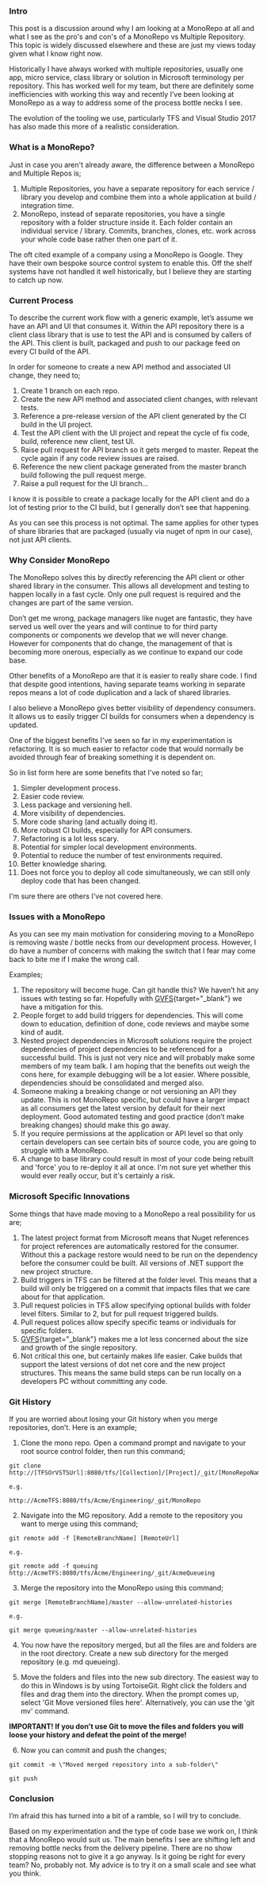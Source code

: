 ### Intro

This post is a discussion around why I am looking at a MonoRepo at all and what I see as the pro's and con's of a MonoRepo vs Multiple Repository. This topic is widely discussed elsewhere and these are just my views today given what I know right now.

Historically I have always worked with multiple repositories, usually one app, micro service, class library or solution in Microsoft terminology per repository. This has worked well for my team, but there are definitely some inefficiencies with working this way and recently I’ve been looking at MonoRepo as a way to address some of the process bottle necks I see.

The evolution of the tooling we use, particularly TFS and Visual Studio 2017 has also made this more of a realistic consideration.

### What is a MonoRepo?

Just in case you aren't already aware, the difference between a MonoRepo and Multiple Repos is;

1. Multiple Repositories, you have a separate repository for each service / library you develop and combine them into a whole application at build / integration time.
2. MonoRepo, instead of separate repositories, you have a single repository with a folder structure inside it. Each folder contain an individual service / library. Commits, branches, clones, etc. work across your whole code base rather then one part of it.

The oft cited example of a company using a MonoRepo is Google. They have their own bespoke source control system to enable this. Off the shelf systems have not handled it well historically, but I believe they are starting to catch up now.

### Current Process

To describe the current work flow with a generic example, let’s assume we have an API and UI that consumes it. Within the API repository there is a client class library that is use to test the API and is consumed by callers of the API. This client is built, packaged and push to our package feed on every CI build of the API.

In order for someone to create a new API method and associated UI change, they need to;

1. Create 1 branch on each repo.
2. Create the new API method and associated client changes, with relevant tests.
3. Reference a pre-release version of the API client generated by the CI build in the UI project.
4. Test the API client with the UI project and repeat the cycle of fix code, build, reference new client, test UI.
5. Raise pull request for API branch so it gets merged to master. Repeat the cycle again if any code review issues are raised.
6. Reference the new client package generated from the master branch build following the pull request merge.
7. Raise a pull request for the UI branch...

I know it is possible to create a package locally for the API client and do a lot of testing prior to the CI build, but I generally don’t see that happening.

As you can see this process is not optimal. The same applies for other types of share libraries that are packaged (usually via nuget of npm in our case), not just API clients.

### Why Consider MonoRepo

The MonoRepo solves this by directly referencing the API client or other shared library in the consumer. This allows all development and testing to happen locally in a fast cycle. Only one pull request is required and the changes are part of the same version.

Don’t get me wrong, package managers like nuget are fantastic, they have served us well over the years and will continue to for third party components or components we develop that we will never change. However for components that do change, the management of that is becoming more onerous, especially as we continue to expand our code base.

Other benefits of a MonoRepo are that it is easier to really share code. I find that despite good intentions, having separate teams working in separate repos means a lot of code duplication and a lack of shared libraries.

I also believe a MonoRepo gives better visibility of dependency consumers. It allows us to easily trigger CI builds for consumers when a dependency is updated.

One of the biggest benefits I've seen so far in my experimentation is refactoring. It is so much easier to refactor code that would normally be avoided through fear of breaking something it is dependent on.

So in list form here are some benefits that I've noted so far;

1. Simpler development process.
2. Easier code review.
3. Less package and versioning hell.
4. More visibility of dependencies.
5. More code sharing (and actually doing it).
6. More robust CI builds, especially for API consumers.
7. Refactoring is a lot less scary.
8. Potential for simpler local development environments.
9. Potential to reduce the number of test environments required.
10. Better knowledge sharing.
11. Does not force you to deploy all code simultaneously, we can still only deploy code that has been changed.

I'm sure there are others I've not covered here.

### Issues with a MonoRepo

As you can see my main motivation for considering moving to a MonoRepo is removing waste / bottle necks from our development process. However, I do have a number of concerns with making the switch that I fear may come back to bite me if I make the wrong call.

Examples;

1. The repository will become huge. Can git handle this? We haven’t hit any issues with testing so far. Hopefully with [GVFS](https://gvfs.io/){target=\"_blank\"} we have a mitigation for this.
2. People forget to add build triggers for dependencies. This will come down to education, definition of done, code reviews and maybe some kind of audit.
3. Nested project dependencies in Microsoft solutions require the project dependencies of project dependencies to be referenced for a successful build. This is just not very nice and will probably make some members of my team balk. I am hoping that the benefits out weigh the cons here, for example debugging will be a lot easier. Where possible, dependencies should be consolidated and merged also.
4. Someone making a breaking change or not versioning an API they update. This is not MonoRepo specific, but could have a larger impact as all consumers get the latest version by default for their next deployment. Good automated testing and good practice (don’t make breaking changes) should make this go away.
5. If you require permissions at the application or API level so that only certain developers can see certain bits of source code, you are going to struggle with a MonoRepo.
6. A change to base library could result in most of your code being rebuilt and 'force' you to re-deploy it all at once. I'm not sure yet whether this would ever really occur, but it's certainly a risk.

### Microsoft Specific Innovations

Some things that have made moving to a MonoRepo a real possibility for us are;

1. The latest project format from Microsoft means that Nuget references for project references are automatically restored for the consumer. Without this a package restore would need to be run on the dependency before the consumer could be built. All versions of .NET support the new project structure.
2. Build triggers in TFS can be filtered at the folder level. This means that a build will only be triggered on a commit that impacts files that we care about for that application.
3. Pull request policies in TFS allow specifying optional builds with folder level filters. Similar to 2, but for pull request triggered builds.
4. Pull request polices allow specify specific teams or individuals for specific folders.
5. [GVFS](https://gvfs.io/){target=\"_blank\"} makes me a lot less concerned about the size and growth of the single repository.
6. Not critical this one, but certainly makes life easier. Cake builds that support the latest versions of dot net core and the new project structures. This means the same build steps can be run locally on a developers PC without committing any code.



### Git History

If you are worried about losing your Git history when you merge repositories, don’t. Here is an example;

1.    Clone the mono repo. Open a command prompt and navigate to your root source control folder, then run this command;

```
git clone http://[TFSOrVSTSUrl]:8080/tfs/[Collection]/[Project]/_git/[MonoRepoName]

e.g. 

http://AcmeTFS:8080/tfs/Acme/Engineering/_git/MonoRepo

```

2.    Navigate into the MG repository. Add a remote to the repository you want to merge using this command;

```
git remote add -f [RemoteBranchName] [RemoteUrl]

e.g.

git remote add -f queuing http://AcmeTFS:8080/tfs/Acme/Engineering/_git/AcmeQueueing
```
3.    Merge the repository into the MonoRepo using this command;

```
git merge [RemoteBranchName]/master --allow-unrelated-histories

e.g.

git merge queueing/master --allow-unrelated-histories
```

4.    You now have the repository merged, but all the files are and folders are in the root directory. Create a new sub directory for the merged repository (e.g. md queueing).

5.    Move the folders and files into the new sub directory. The easiest way to do this in Windows is by using TortoiseGit. Right click the folders and files and drag them into the directory. When the prompt comes up, select 'Git Move versioned files here'. Alternatively, you can use the 'git mv' command.

**IMPORTANT! If you don't use Git to move the files and folders you will loose your history and defeat the point of the merge!**

6.    Now you can commit and push the changes;

```
git commit -m \"Moved merged repository into a sub-folder\"

git push
```

### Conclusion

I’m afraid this has turned into a bit of a ramble, so I will try to conclude.

Based on my experimentation and the type of code base we work on, I think that a MonoRepo would suit us. The main benefits I see are shifting left and removing bottle necks from the delivery pipeline. There are no show stopping reasons not to give it a go anyway. Is it going be right for every team? No, probably not. My advice is to try it on a small scale and see what you think.

